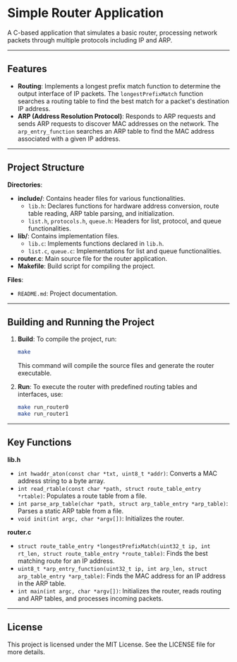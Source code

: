 # Simple Router Application

A C-based application that simulates a basic router, processing network packets through multiple protocols including IP and ARP.

---

## Features

- **Routing**: Implements a longest prefix match function to determine the output interface of IP packets. The `longestPrefixMatch` function searches a routing table to find the best match for a packet's destination IP address.
- **ARP (Address Resolution Protocol)**: Responds to ARP requests and sends ARP requests to discover MAC addresses on the network. The `arp_entry_function` searches an ARP table to find the MAC address associated with a given IP address.

---

## Project Structure

**Directories**:
- **include/**: Contains header files for various functionalities.
  - `lib.h`: Declares functions for hardware address conversion, route table reading, ARP table parsing, and initialization.
  - `list.h`, `protocols.h`, `queue.h`: Headers for list, protocol, and queue functionalities.
- **lib/**: Contains implementation files.
  - `lib.c`: Implements functions declared in `lib.h`.
  - `list.c`, `queue.c`: Implementations for list and queue functionalities.
- **router.c**: Main source file for the router application.
- **Makefile**: Build script for compiling the project.

**Files**:
- `README.md`: Project documentation.

---

## Building and Running the Project

1. **Build**: To compile the project, run:
   ```sh
   make
   ```
   This command will compile the source files and generate the router executable.

2. **Run**: To execute the router with predefined routing tables and interfaces, use:
   ```sh
   make run_router0
   make run_router1
   ```

---

## Key Functions

**lib.h**
- `int hwaddr_aton(const char *txt, uint8_t *addr)`: Converts a MAC address string to a byte array.
- `int read_rtable(const char *path, struct route_table_entry *rtable)`: Populates a route table from a file.
- `int parse_arp_table(char *path, struct arp_table_entry *arp_table)`: Parses a static ARP table from a file.
- `void init(int argc, char *argv[])`: Initializes the router.

**router.c**
- `struct route_table_entry *longestPrefixMatch(uint32_t ip, int rt_len, struct route_table_entry *route_table)`: Finds the best matching route for an IP address.
- `uint8_t *arp_entry_function(uint32_t ip, int arp_len, struct arp_table_entry *arp_table)`: Finds the MAC address for an IP address in the ARP table.
- `int main(int argc, char *argv[])`: Initializes the router, reads routing and ARP tables, and processes incoming packets.

---

## License

This project is licensed under the MIT License. See the LICENSE file for more details.
